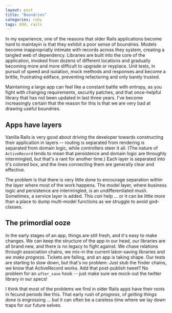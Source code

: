 ```yaml
---
layout: post
title: "Boundries"
categories: ruby
tags: ddd, rails
---
```


In my experience, one of the reasons that older Rails applications become hard
to maintayin is that they exhibit a poor sense of boundries.  Models become
inappropriatly intimate with records across they system, creating a tangled web
of dependency. Libraries are built into the core of the application, invoked
from dozens of different locations and gradually becoming more and more
difficult to upgrade or reyplace. Unit tests, in pursuit of speed and isolation,
mock methods and responses and become a brittle, frustrating ediface,
preventing refactoring and only barely trusted.

Maintaining a large app can feel like a constant battle with entropy, as you
fight with changing requirements, security patches, and that once-helpful
library that has not been updated in last three years. I've become increasingly
certain that the reason for this is that we are very bad at drawing useful
boundries.

<!-- more -->

## Apps have layers

Vanilla Rails is very good about driving the developer towards constructing
their application in layers -- routing is separated from rendering is separated
from domain logic, while controllers steer it all. (The nature of `ActiveRecord`
tends to mean that persistence and domain logic are throughly intermingled, but
that's a rant for another time.) Each layer is separated into it's colored box,
and the lines connecting them are generally clear and effective.

The problem is that there is very little done to encourage separation _within_
the layer where most of the work happens. The model layer, where business logic
and persistence are intermingled, is an undifferentiated mush. Sometimes, a
service layer is added. This _can_ help ... or it can be little more than
a place to dump multi-model functions as we struggle to avoid god-classes.

## The primordial ooze

In the early stages of an app, things are still fresh, and it's easy to make
changes. We can keep the structure of the app in our head, our libraries are
all brand new, and there is no legacy to fight against. We chase relations
through association chains, we mix-in the current labor-saving libraries and
_we make progress_. Tickets are falling, and an app is taking shape. Our tests
are starting to slow down, but that's no problem: Just stub the finder chains,
we know that ActiveRecord works. Add that post-publish tweet? No problem for
an `after_save` hook -- just make sure we mock-out the twitter library in our
specs!

I think that most of the problems we find in older Rails apps have their roots
in fecund periods like this. That early rush of _progress_, of _getting things
done_ is engrossing ... but it can often be a careless time where we lay down
traps for our future selves.
